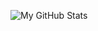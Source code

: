 ![My GitHub Stats](https://github-readme-stats.vercel.app/api?username=stephen-crawford&show_icons=true&theme=radical&show=reviews,prs_merged)
